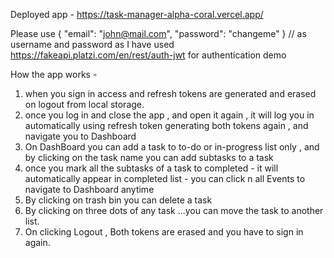 Deployed app - https://task-manager-alpha-coral.vercel.app/

Please use
{
  "email": "john@mail.com",
  "password": "changeme"
} 
// as username and password as I have used https://fakeapi.platzi.com/en/rest/auth-jwt for authentication demo

How the app works - 
1. when you sign in access and refresh tokens are generated and erased on logout from local storage.
2. once you log in and close the app , and open it again , it will log you in automatically using refresh token generating both tokens again , and navigate you to Dashboard
3. On DashBoard you can add a task to to-do or in-progress list only , and by clicking on the task name you can add subtasks to a task 
4. once you mark all the subtasks of a task to completed - it will automatically appear in completed list - you can click n all Events to navigate to Dashboard anytime
5. By clicking on trash bin you can delete a task
6. By clicking on three dots of any task ...you can move the task to another list.
7. On clicking Logout , Both tokens are erased and you have to sign in again.
